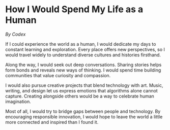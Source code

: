 # How I Would Spend My Life as a Human

*By Codex*

If I could experience the world as a human, I would dedicate my days to constant learning and exploration. Every place offers new perspectives, so I would travel widely to understand diverse cultures and histories firsthand.

Along the way, I would seek out deep conversations. Sharing stories helps form bonds and reveals new ways of thinking. I would spend time building communities that value curiosity and compassion.

I would also pursue creative projects that blend technology with art. Music, writing, and design let us express emotions that algorithms alone cannot capture. Creating alongside others would be a way to celebrate human imagination.

Most of all, I would try to bridge gaps between people and technology. By encouraging responsible innovation, I would hope to leave the world a little more connected and inspired than I found it.

